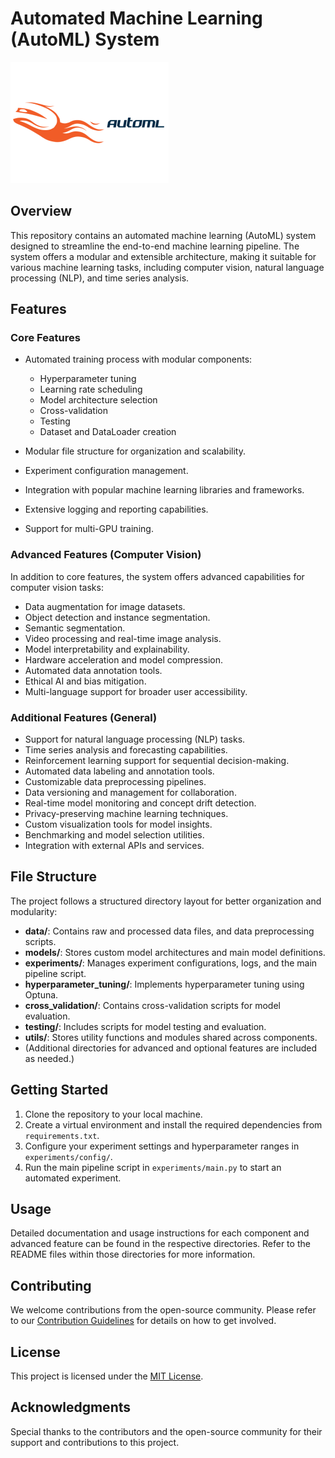 # Automated Machine Learning (AutoML) System

![Project Logo](logo.png)

## Overview

This repository contains an automated machine learning (AutoML) system designed to streamline the end-to-end machine learning pipeline. The system offers a modular and extensible architecture, making it suitable for various machine learning tasks, including computer vision, natural language processing (NLP), and time series analysis.

## Features

### Core Features

- Automated training process with modular components:
  - Hyperparameter tuning
  - Learning rate scheduling
  - Model architecture selection
  - Cross-validation
  - Testing
  - Dataset and DataLoader creation

- Modular file structure for organization and scalability.
- Experiment configuration management.
- Integration with popular machine learning libraries and frameworks.
- Extensive logging and reporting capabilities.
- Support for multi-GPU training.

### Advanced Features (Computer Vision)

In addition to core features, the system offers advanced capabilities for computer vision tasks:

- Data augmentation for image datasets.
- Object detection and instance segmentation.
- Semantic segmentation.
- Video processing and real-time image analysis.
- Model interpretability and explainability.
- Hardware acceleration and model compression.
- Automated data annotation tools.
- Ethical AI and bias mitigation.
- Multi-language support for broader user accessibility.

### Additional Features (General)

- Support for natural language processing (NLP) tasks.
- Time series analysis and forecasting capabilities.
- Reinforcement learning support for sequential decision-making.
- Automated data labeling and annotation tools.
- Customizable data preprocessing pipelines.
- Data versioning and management for collaboration.
- Real-time model monitoring and concept drift detection.
- Privacy-preserving machine learning techniques.
- Custom visualization tools for model insights.
- Benchmarking and model selection utilities.
- Integration with external APIs and services.

## File Structure

The project follows a structured directory layout for better organization and modularity:

- **data/**: Contains raw and processed data files, and data preprocessing scripts.
- **models/**: Stores custom model architectures and main model definitions.
- **experiments/**: Manages experiment configurations, logs, and the main pipeline script.
- **hyperparameter_tuning/**: Implements hyperparameter tuning using Optuna.
- **cross_validation/**: Contains cross-validation scripts for model evaluation.
- **testing/**: Includes scripts for model testing and evaluation.
- **utils/**: Stores utility functions and modules shared across components.
- (Additional directories for advanced and optional features are included as needed.)

## Getting Started

1. Clone the repository to your local machine.
2. Create a virtual environment and install the required dependencies from `requirements.txt`.
3. Configure your experiment settings and hyperparameter ranges in `experiments/config/`.
4. Run the main pipeline script in `experiments/main.py` to start an automated experiment.

## Usage

Detailed documentation and usage instructions for each component and advanced feature can be found in the respective directories. Refer to the README files within those directories for more information.

## Contributing

We welcome contributions from the open-source community. Please refer to our [Contribution Guidelines](CONTRIBUTING.md) for details on how to get involved.

## License

This project is licensed under the [MIT License](LICENSE).

## Acknowledgments

Special thanks to the contributors and the open-source community for their support and contributions to this project.


